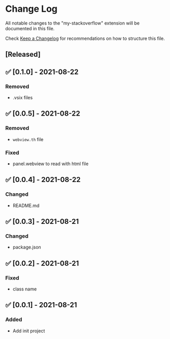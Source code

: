 # Change Log

All notable changes to the "my-stackoverflow" extension will be documented in this file.

Check [Keep a Changelog](http://keepachangelog.com/) for recommendations on how to structure this file.

## [Released]

## ✅ [0.1.0] - 2021-08-22

### Removed

- .vsix files

## ✅ [0.0.5] - 2021-08-22

### Removed

- `webview.th` file

### Fixed

- panel.webview to read with html file

## ✅ [0.0.4] - 2021-08-22

### Changed

- README.md

## ✅ [0.0.3] - 2021-08-21

### Changed

- package.json

## ✅ [0.0.2] - 2021-08-21

### Fixed

- class name

## ✅ [0.0.1] - 2021-08-21

### Added

- Add init project
